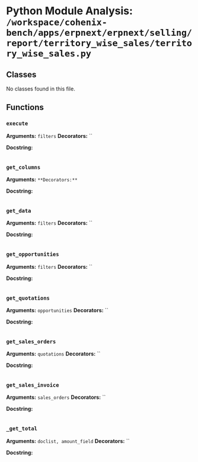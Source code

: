 # Python Module Analysis: `/workspace/cohenix-bench/apps/erpnext/erpnext/selling/report/territory_wise_sales/territory_wise_sales.py`

## Classes

No classes found in this file.


## Functions

### `execute`
**Arguments:** `filters`
**Decorators:** ``

**Docstring:**
```

```
### `get_columns`
**Arguments:** ``
**Decorators:** ``

**Docstring:**
```

```
### `get_data`
**Arguments:** `filters`
**Decorators:** ``

**Docstring:**
```

```
### `get_opportunities`
**Arguments:** `filters`
**Decorators:** ``

**Docstring:**
```

```
### `get_quotations`
**Arguments:** `opportunities`
**Decorators:** ``

**Docstring:**
```

```
### `get_sales_orders`
**Arguments:** `quotations`
**Decorators:** ``

**Docstring:**
```

```
### `get_sales_invoice`
**Arguments:** `sales_orders`
**Decorators:** ``

**Docstring:**
```

```
### `_get_total`
**Arguments:** `doclist, amount_field`
**Decorators:** ``

**Docstring:**
```

```

